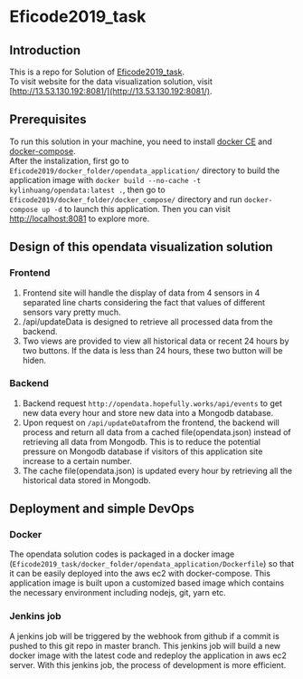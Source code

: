 # Eficode2019_task

## Introduction
This is a repo for Solution of [Eficode2019_task](https://github.com/eficode/opendata-task-2019). <br/>
To visit website for the data visualization solution, visit [http://13.53.130.192:8081/](http://13.53.130.192:8081/). <br/>

## Prerequisites
To run this solution in your machine, you need to install [docker CE](https://docs.docker.com/install/linux/docker-ce/ubuntu/) and [docker-compose](https://docs.docker.com/compose/install/). <br/>
After the instalization, first go to `Eficode2019/docker_folder/opendata_application/` directory to build the application image with 
`docker build --no-cache -t kylinhuang/opendata:latest .`,
then go to `Eficode2019/docker_folder/docker_compose/` directory and run `docker-compose up -d` to launch this application. Then you can visit [http://localhost:8081](http://localhost:8081) to explore more.

## Design of this opendata visualization solution

### Frontend 
1. Frontend site will handle the display of data from 4 sensors in 4 separated line charts considering the fact that values of different sensors vary pretty much.
2. /api/updateData is designed to retrieve all processed data from the backend.
3. Two views are provided to view all historical data or recent 24 hours by two buttons. If the data is less than 24 hours, these two button will be hiden.

### Backend
1. Backend request `http://opendata.hopefully.works/api/events` to get new data every hour and store new data into a Mongodb database.
2. Upon request on `/api/updateData`from the frontend, the backend will process and return all data from a cached file(opendata.json) instead of retrieving all data from Mongodb. This is to reduce the potential pressure on Mongodb database if visitors of this application site increase to a certain number.
3. The cache file(opendata.json) is updated every hour by retrieving all the historical data stored in Mongodb.

## Deployment and simple DevOps
### Docker
The opendata solution codes is packaged in a docker image (`Eficode2019_task/docker_folder/opendata_application/Dockerfile`) so that it can be easily deployed into the aws ec2 with docker-compose. This application image is built upon a customized based image which contains the necessary environment including nodejs, git, yarn etc.

### Jenkins job
A jenkins job will be triggered by the webhook from github if a commit is pushed to this git repo in master branch. This jenkins job will build a new docker image with the latest code and redeploy the application in aws ec2 server. With this jenkins job, the process of development is more efficient.

